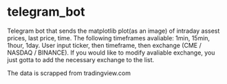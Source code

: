 # telegram_bot
Telegram bot that sends the matplotlib plot(as an image) of intraday assest prices, last price, time. The following timeframes avaliable: 1min, 15min, 1hour, 1day. User input ticker, then timeframe, then exchange (CME / NASDAQ / BINANCE). If you would like to modify avaliable exchange, you just gotta to add the necessary exchange to the list.

The data is scrapped from tradingview.com
